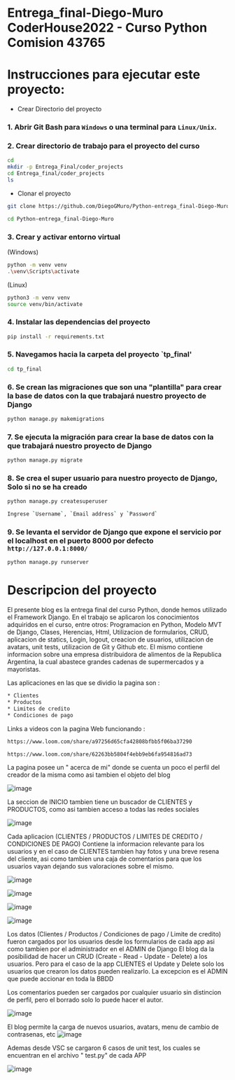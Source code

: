 # Entrega_final-Diego-Muro    CoderHouse2022 - Curso Python Comision 43765

# Instrucciones para ejecutar este proyecto:

- Crear Directorio del proyecto
### 1. Abrir Git Bash para `Windows` o una terminal para `Linux/Unix`.

### 2. Crear directorio de trabajo para el proyecto del curso 
```bash
cd
mkdir -p Entrega_Final/coder_projects
cd Entrega_final/coder_projects
ls 
```

- Clonar el proyecto
```bash
git clone https://github.com/DiegoGMuro/Python-entrega_final-Diego-Muro.git

cd Python-entrega_final-Diego-Muro

```


### 3. Crear y activar entorno virtual
(Windows)
```bash
python -m venv venv
.\venv\Scripts\activate
```

(Linux)
```bash
python3 -m venv venv
source venv/bin/activate
```
### 4. Instalar las dependencias del proyecto
```bash
pip install -r requirements.txt
```

### 5. Navegamos hacia la carpeta del proyecto `tp_final'
```bash
cd tp_final
```
### 6. Se crean las migraciones que son una "plantilla" para crear la base de datos con la que trabajará nuestro proyecto de Django
```bash
python manage.py makemigrations
```
### 7. Se ejecuta la migración para crear la base de datos con la que trabajará nuestro proyecto de Django
```bash
python manage.py migrate
```
### 8. Se crea el super usuario para nuestro proyecto de Django, **Solo si no se ha creado**
```bash
python manage.py createsuperuser
```
```bash
Ingrese `Username`, `Email address` y `Password` 
```
### 9. Se levanta el servidor de Django que expone el servicio por el localhost en el puerto 8000 por defecto `http://127.0.0.1:8000/`
```bash
python manage.py runserver
```

# Descripcion del proyecto

El presente blog es la entrega final del curso Python, donde hemos utilizado el Framework Django. En el trabajo se aplicaron los conocimientos adquiridos en el curso, entre otros: Programacion en Python, Modelo MVT de Django, Clases, Herencias, Html, Utilizacion de formularios, CRUD, aplicacion de statics, Login, logout, creacion de usuarios, utilizacion de avatars, unit tests, utilizacion de Git y Github etc.
El mismo contiene informacion sobre una empresa distribuidora de alimentos de la Republica Argentina, la cual abastece grandes cadenas de supermercados y a mayoristas.

Las aplicaciones en las que se dividio la pagina son : 

```bash
* Clientes
* Productos
* Limites de credito
* Condiciones de pago

```

Links a videos con la pagina Web funcionando : 

```bash
https://www.loom.com/share/a97256d65cfa42808bfbb5f06ba37290

https://www.loom.com/share/62263bb5804f4ebb9eb6fa954816ad73

```

La pagina posee un " acerca de mi" donde se cuenta un poco el perfil del creador de la misma como asi tambien el objeto del blog

![image](https://user-images.githubusercontent.com/113110798/200947916-8c2ca6df-3f46-4e04-9396-cc4d76e1f210.png)

La seccion de INICIO tambien tiene un buscador de CLIENTES y PRODUCTOS, como asi tambien acceso a todas las redes sociales

![image](https://user-images.githubusercontent.com/113110798/200948168-2e60906f-2ae6-4f2f-b1f2-62d24a78bd26.png)


Cada aplicacion (CLIENTES / PRODUCTOS / LIMITES DE CREDITO / CONDICIONES DE PAGO) Contiene la informacion relevante para los usuarios y en el caso de CLIENTES tambien hay fotos y una breve resena del cliente, asi como tambien una caja de comentarios para que los usuarios vayan dejando sus valoraciones sobre el mismo.

![image](https://user-images.githubusercontent.com/113110798/200948938-bb367c78-9acd-48a1-b5f1-057e05ed5e0e.png)

![image](https://user-images.githubusercontent.com/113110798/200949005-8c258b4f-4632-4d7a-b454-2f602ffad452.png)

![image](https://user-images.githubusercontent.com/113110798/200949196-45cd4d31-c0f0-4fe4-90b8-fa49b83b0651.png)

![image](https://user-images.githubusercontent.com/113110798/200949312-ba0fcc9e-2f74-465b-b33d-fe18f9df92f4.png)




Los datos (Clientes / Productos / Condiciones de pago / Limite de credito) fueron cargados por los usuarios desde los formularios de cada app asi como tambien por el administrador en el ADMIN de Django
El blog da la posibilidad de hacer un CRUD (Create - Read - Update - Delete) a los usuarios. Pero para el caso de la app CLIENTES el Update y Delete solo los usuarios que crearon los datos pueden realizarlo. La excepcion es el ADMIN que puede accionar en toda la BBDD

Los comentarios pueden ser cargados por cualquier usuario sin distincion de perfil, pero el borrado solo lo puede hacer el autor.

![image](https://user-images.githubusercontent.com/113110798/200950154-d48806f2-18c3-4e4f-b0a0-4574b4e16269.png)

El blog permite la carga de nuevos usuarios, avatars, menu de cambio de contrasenas, etc
![image](https://user-images.githubusercontent.com/113110798/200951284-afa9b548-4c1d-49eb-9f67-e8945f2de53a.png)

Ademas desde VSC se cargaron 6 casos de unit test, los cuales se encuentran en el archivo " test.py" de cada APP

![image](https://user-images.githubusercontent.com/113110798/200951600-dfc4c6d9-c75a-4f61-aa15-729920e06308.png)




